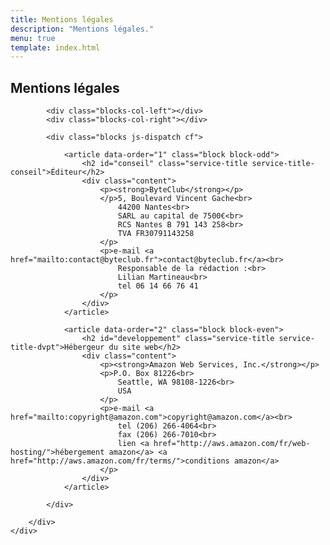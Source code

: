 ```yaml
---
title: Mentions légales
description: "Mentions légales."
menu: true
template: index.html
---
```

<section class="banner">
	<div class="wrap cf">
		<div class="inner">
			<h1 class="page-title">Mentions légales</h1>
		</div>
	</div>
</section>

<section class="section section-alt">
	<div class="wrap cf">
		<div class="inner">

			<div class="blocks-col-left"></div>
			<div class="blocks-col-right"></div>

			<div class="blocks js-dispatch cf">

				<article data-order="1" class="block block-odd">
					<h2 id="conseil" class="service-title service-title-conseil">Éditeur</h2>
					<div class="content">
						<p><strong>ByteClub</strong></p>
						</p>5, Boulevard Vincent Gache<br>
							44200 Nantes<br>
							SARL au capital de 7500€<br>
							RCS Nantes B 791 143 258<br>
							TVA FR30791143258
						</p>
						<p>e-mail <a href="mailto:contact@byteclub.fr">contact@byteclub.fr</a><br>
							Responsable de la rédaction :<br>
							Lilian Martineau<br>
							tel 06 14 66 76 41
						</p>
					</div>
				</article>

				<article data-order="2" class="block block-even">
					<h2 id="developpement" class="service-title service-title-dvpt">Hébergeur du site web</h2>
					<div class="content">
						<p><strong>Amazon Web Services, Inc.</strong></p>
						<p>P.O. Box 81226<br>
							Seattle, WA 98108-1226<br>
							USA
						</p>
						<p>e-mail <a href="mailto:copyright@amazon.com">copyright@amazon.com</a><br>
							tel (206) 266-4064<br>
							fax (206) 266-7010<br>
							lien <a href="http://aws.amazon.com/fr/web-hosting/">hébergement amazon</a> <a href="http://aws.amazon.com/fr/terms/">conditions amazon</a>
						</p>
					</div>
				</article>

			</div>

		</div>
	</div>
</section>

